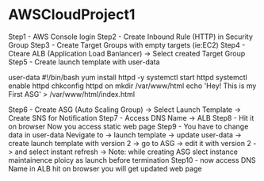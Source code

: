 # AWSCloudProject1
Step1 - AWS Console login
Step2 - Create Inbound Rule (HTTP) in Security Group
Step3 - Create Target Groups with empty targets (ie:EC2)
Step4 - Cteare ALB (Application Load Banlancer) -> Select created Target Group
Step5 - Create launch template with user-data

user-data
#!/bin/bash
yum install httpd -y
systemctl start httpd
systemctl enable httpd
chkconfig httpd on
mkdir /var/www/html
echo 'Hey! This is my First ASG' > /var/www/html/index.html

Step6 - Create ASG (Auto Scaling Group) -> Select Launch Template -> Create SNS for Notification 
Step7 - Access DNS Name -> ALB 
Step8 - Hit it on browser Now you access static web page
Step9 - You have to change data in user-data
        Nevigate to -> launch template -> update user-data -> create launch template with version 2 -> 
        go to ASG -> edit it with version 2 -> and select instant refresh -> Note: while creating ASG slect instance maintainence ploicy as launch before termination
Step10 - now access DNS Name in ALB hit on browser you will get updated web page
